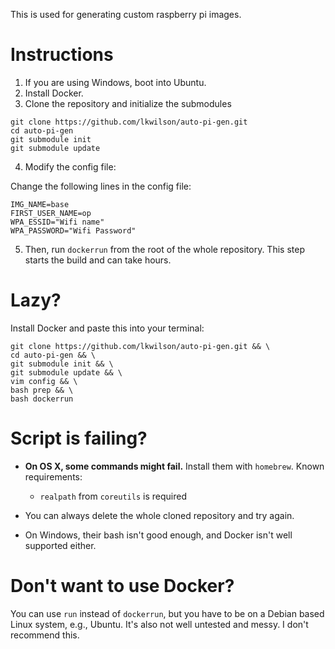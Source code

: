 This is used for generating custom raspberry pi images.

# Instructions

1. If you are using Windows, boot into Ubuntu.
1. Install Docker.
1. Clone the repository and initialize the submodules

```
git clone https://github.com/lkwilson/auto-pi-gen.git
cd auto-pi-gen
git submodule init
git submodule update
```

4. Modify the config file:

Change the following lines in the config file:

```
IMG_NAME=base
FIRST_USER_NAME=op
WPA_ESSID="Wifi name"
WPA_PASSWORD="Wifi Password"
```

5. Then, run `dockerrun` from the root of the whole repository. This step
   starts the build and can take hours.

# Lazy?

Install Docker and paste this into your terminal:

```
git clone https://github.com/lkwilson/auto-pi-gen.git && \
cd auto-pi-gen && \
git submodule init && \
git submodule update && \
vim config && \
bash prep && \
bash dockerrun
```

# Script is failing?

- **On OS X, some commands might fail.** Install them with `homebrew`. Known requirements:

  - `realpath` from `coreutils` is required

- You can always delete the whole cloned repository and try again.
- On Windows, their bash isn't good enough, and Docker isn't well supported either.

# Don't want to use Docker?

You can use `run` instead of `dockerrun`, but you have to be on a Debian
based Linux system, e.g., Ubuntu. It's also not well untested and messy. I
don't recommend this.

